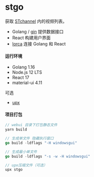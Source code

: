 # stgo

获取 [STchannel](https://play.google.com/store/apps/details?id=jp.co.shueisha.stchannel) 内的视频列表。

+ Golang / [gin](https://github.com/gin-gonic/gin) 提供数据接口
+ React 构建用户界面
+ [lorca](https://github.com/zserge/lorca) 连接 Golang 和 React

#### 运行环境

+ Golang 1.16
+ Node.js 12 LTS
+ React 17
+ material-ui 4.11

可选
+ [upx](https://upx.github.io/)

#### 项目打包
```go
// webui 目录下打包静态文件
yarn build

// 生成单文件 隐藏执行窗口
go build -ldflags "-H windowsgui"

// 生成最小单文件
go build -ldflags "-s -w -H windowsgui"

// upx压缩文件（可选）
upx stgo
```
